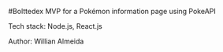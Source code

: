 #Bolttedex
MVP for a Pokémon information page using PokeAPI

Tech stack: Node.js, React.js

Author: Willian Almeida
